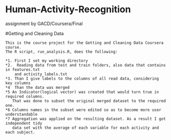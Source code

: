 # Human-Activity-Recognition
assignment by GACD/Coursera/Final

#Getting and Cleaning Data

	This is the course project for the Getting and Cleaning Data Coursera course.
 	The R script, run_analysis.R, does the following:
 	
 	*1. First I set my working directory
 	*2.  Reading data from test and train folders, also data that contains in features.txt
 	    and activity_labels.txt
 	*3. Than I give labels to the columns of all read data, considering key columns
 	*4  Than the data was merged
 	*5 An Indicator(logical vector) was created that would turn true in required columns.
 	   That was done to subset the original merged dataset to the required one.
 	*6 Columns names in the subset were edited so as to become more user understandable
 	*7 Aggregation was applied on the resulting dataset. As a result I got independent tidy
 	   data set with the average of each variable for each activity and each subject.
